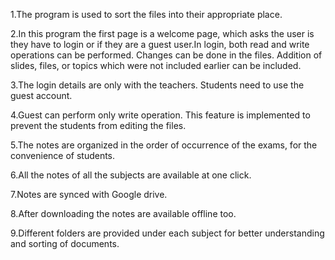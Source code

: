 1.The program is used to sort the files into their appropriate place.

2.In this program the first page is a welcome page, which asks the user is they have to login or if they are a guest user.In login, both read and write operations can be performed. Changes can be done in the files. Addition of slides, files, or topics which were not included earlier can be included.

3.The login details are only with the teachers.
Students need to use the guest account.

4.Guest can perform only write operation. This feature is implemented to prevent the students from editing the files.

5.The notes are organized in the order of occurrence of the exams, for the convenience of students.

6.All the notes of all the subjects are available at one click.

7.Notes are synced with Google drive.

8.After downloading the notes are available offline too.

9.Different  folders are provided under each subject for better understanding and sorting of documents.


